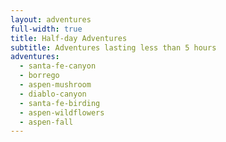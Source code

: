 ```yaml
---
layout: adventures
full-width: true
title: Half-day Adventures
subtitle: Adventures lasting less than 5 hours
adventures:
  - santa-fe-canyon
  - borrego
  - aspen-mushroom
  - diablo-canyon
  - santa-fe-birding
  - aspen-wildflowers
  - aspen-fall
---
```

